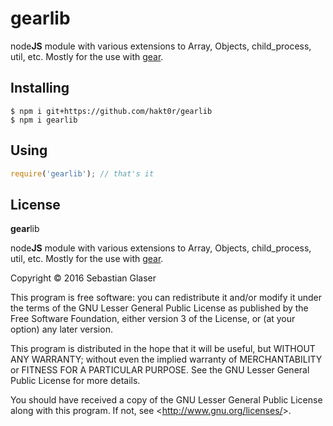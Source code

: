 # gearlib

node**JS** module with various extensions to Array, Objects, child_process, util, etc.
Mostly for the use with [gear](https://github.com/hakt0r/gear).

## Installing

```ShellSession
$ npm i git+https://github.com/hakt0r/gearlib
$ npm i gearlib
```

## Using

```JavaScript
require('gearlib'); // that's it
```

## License

**gear**lib

  node**JS** module with various extensions to Array, Objects, child_process, util, etc.
  Mostly for the use with [gear](https://github.com/hakt0r/gear).

  Copyright &copy; 2016 Sebastian Glaser

This program is free software: you can redistribute it and/or modify
it under the terms of the GNU Lesser General Public License as published by
the Free Software Foundation, either version 3 of the License, or
(at your option) any later version.

This program is distributed in the hope that it will be useful,
but WITHOUT ANY WARRANTY; without even the implied warranty of
MERCHANTABILITY or FITNESS FOR A PARTICULAR PURPOSE.  See the
GNU Lesser General Public License for more details.

You should have received a copy of the GNU Lesser General Public License
along with this program.  If not, see &lt;http://www.gnu.org/licenses/&gt;.
